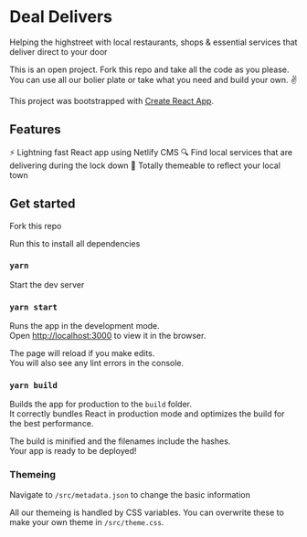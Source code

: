 # Deal Delivers

Helping the highstreet with local restaurants, shops & essential services that deliver direct to your door

This is an open project. Fork this repo and take all the code as you please. You can use all our bolier plate or take what you need and build your own. ✌️

This project was bootstrapped with [Create React App](https://github.com/facebook/create-react-app).

## Features
⚡️ Lightning fast React app using Netlify CMS
🔍 Find local services that are delivering during the lock down
🎨 Totally themeable to reflect your local town

## Get started

Fork this repo

Run this to install all dependencies 
### `yarn`

Start the dev server
### `yarn start`

Runs the app in the development mode.<br />
Open [http://localhost:3000](http://localhost:3000) to view it in the browser.

The page will reload if you make edits.<br />
You will also see any lint errors in the console.

### `yarn build`

Builds the app for production to the `build` folder.<br />
It correctly bundles React in production mode and optimizes the build for the best performance.

The build is minified and the filenames include the hashes.<br />
Your app is ready to be deployed!

### Themeing
Navigate to `/src/metadata.json` to change the basic information

All our themeing is handled by CSS variables. You can overwrite these to make your own theme in `/src/theme.css`.
